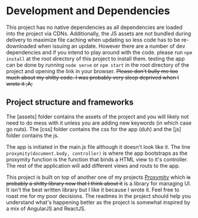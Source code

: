 # Development and Dependencies

This project has no native dependencies as all dependencies are loaded into the project via CDNs. Additionally, the JS assets are not bundled during delivery to maximize file caching when updating so less code has to be re-downloaded when issuing an update. However there are a number of dev dependencies and if you intend to play around with the code. please run `npm install` at the root directory of this project to install them. testing the app can be done by running `node serve` or `npm start` in the root directory of the project and opening the link in your browser. ~~Please don't bully me too much about my shitty code. I was probably very sleep deprived when I wrote it ;A;~~

## Project structure and frameworks

The [assets] folder contains the assets of the project and you will likely not need to do mess with it unless you are adding new keywords (in which case go nuts). The [css] folder contains the css for the app (duh) and the [js] folder contains the js.

The app is initiated in the main.js file although it doesn't look like it. The line `proxymity(document.body, controller)` is where the app bootstraps as the proxymity function is the function that binds a HTML view to it's controller. The rest of the application will add different views and routs to the app.

This project is built on top of another one of my projects [Proxymity](https://github.com/muggy8/proxymity) which ~~is probably a shitty library now that I think about it~~ is a library for managing UI. It isn't the best written library but I like it because I wrote it. Feel free to roast me for my poor decisions. The readmes in the project should help you understand what's happening better as the project is somewhat inspired by a mix of AngularJS and ReactJS.
